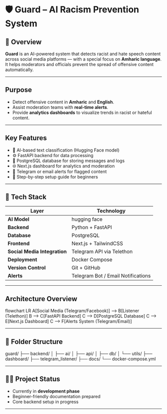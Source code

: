 # 🛡️ Guard – AI Racism Prevention System

## 📖 Overview
**Guard** is an AI-powered system that detects racist and hate speech content across social media platforms — with a special focus on **Amharic language**.  
It helps moderators and officials prevent the spread of offensive content automatically.

---

##  Purpose
- Detect offensive content in **Amharic** and **English**.
- Assist moderation teams with **real-time alerts**.
- Provide **analytics dashboards** to visualize trends in racist or hateful content.

---

## Key Features
- 🧠 AI-based text classification (Hugging Face model)
- ⚙️ FastAPI backend for data processing
- 💾 PostgreSQL database for storing messages and logs
- 🌐 Next.js dashboard for analytics and moderation
- 🔔 Telegram or email alerts for flagged content
- 📑 Step-by-step setup guide for beginners

---

## 🧰 Tech Stack

| Layer | Technology |
|--------|-------------|
| **AI Model** | hugging face |
| **Backend** | Python + FastAPI |
| **Database** | PostgreSQL |
| **Frontend** | Next.js + TailwindCSS |
| **Social Media Integration** | Telegram API via Telethon |
| **Deployment** | Docker Compose |
| **Version Control** | Git + GitHub |
| **Alerts** | Telegram Bot / Email Notifications |

---

##  Architecture Overview

flowchart LR
    A[Social Media (Telegram/Facebook)] --> B[Listener (Telethon)]
    B --> C[FastAPI Backend]
    C --> D[PostgreSQL Database]
    C --> E[Next.js Dashboard]
    C --> F[Alerts System (Telegram/Email)]


---

## 📂 Folder Structure

guard/
├── backend/
│   ├── ai/
│   ├── api/
│   ├── db/
│   └── utils/
├── dashboard/
├── telegram_listener/
├── docs/
└── docker-compose.yml

---

## 👩‍💻 Project Status
- Currently in **development phase**
- Beginner-friendly documentation prepared
- Core backend setup in progress

---
